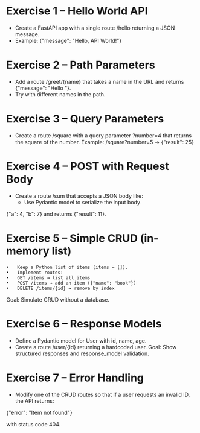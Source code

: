 # Exercise 1 – Hello World API
- Create a FastAPI app with a single route /hello returning a JSON message.
- Example: {"message": "Hello, API World!"}

# Exercise 2 – Path Parameters
- Add a route /greet/{name} that takes a name in the URL and returns {"message": "Hello <name>"}.
- Try with different names in the path.


# Exercise 3 – Query Parameters
- Create a route /square with a query parameter ?number=4 that returns the square of the number.
Example: /square?number=5 → {"result": 25}

# Exercise 4 – POST with Request Body
- Create a route /sum that accepts a JSON body like:
  - Use Pydantic model to serialize the input body

{"a": 4, "b": 7} and returns {"result": 11}.

# Exercise 5 – Simple CRUD (in-memory list)
	•	Keep a Python list of items (items = []).
	•	Implement routes:
	•	GET /items → list all items
	•	POST /items → add an item ({"name": "book"})
	•	DELETE /items/{id} → remove by index
Goal: Simulate CRUD without a database.

# Exercise 6 – Response Models
- Define a Pydantic model for User with id, name, age.
- Create a route /user/{id} returning a hardcoded user.
Goal: Show structured responses and response_model validation.

# Exercise 7 – Error Handling
- Modify one of the CRUD routes so that if a user requests an invalid ID, the API returns:

{"error": "Item not found"}

with status code 404.